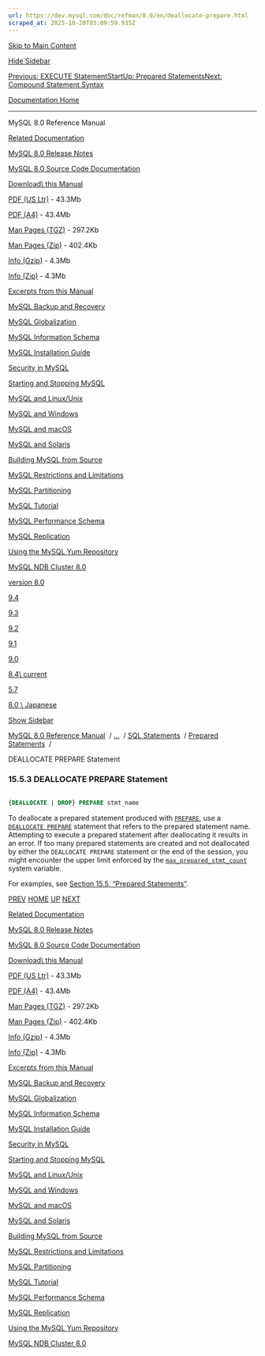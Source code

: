 ```yaml
---
url: https://dev.mysql.com/doc/refman/8.0/en/deallocate-prepare.html
scraped_at: 2025-10-20T03:09:59.935Z
---
```


[Skip to Main Content](https://dev.mysql.com/doc/refman/8.0/en/deallocate-prepare.html#main)

[Hide Sidebar](https://dev.mysql.com/doc/refman/8.0/en/deallocate-prepare.html "Hide Sidebar")

[Previous: EXECUTE Statement](https://dev.mysql.com/doc/refman/8.0/en/execute.html "Previous: EXECUTE Statement")[Start](https://dev.mysql.com/doc/refman/8.0/en/index.html "Start")[Up: Prepared Statements](https://dev.mysql.com/doc/refman/8.0/en/sql-prepared-statements.html "Up: Prepared Statements")[Next: Compound Statement Syntax](https://dev.mysql.com/doc/refman/8.0/en/sql-compound-statements.html "Next: Compound Statement Syntax")

[Documentation Home](https://dev.mysql.com/doc/)

* * *

MySQL 8.0 Reference Manual

[Related Documentation](https://dev.mysql.com/doc/refman/8.0/en/deallocate-prepare.html)

[MySQL 8.0 Release Notes](https://dev.mysql.com/doc/relnotes/mysql/8.0/en/)

[MySQL 8.0 Source Code Documentation](https://dev.mysql.com/doc/dev/mysql-server/latest/)

[Download\\
this Manual](https://dev.mysql.com/doc/refman/8.0/en/deallocate-prepare.html)

[PDF (US Ltr)](https://downloads.mysql.com/docs/refman-8.0-en.pdf)
\- 43.3Mb

[PDF (A4)](https://downloads.mysql.com/docs/refman-8.0-en.a4.pdf)
\- 43.4Mb

[Man Pages (TGZ)](https://downloads.mysql.com/docs/refman-8.0-en.man-gpl.tar.gz)
\- 297.2Kb

[Man Pages (Zip)](https://downloads.mysql.com/docs/refman-8.0-en.man-gpl.zip)
\- 402.4Kb

[Info (Gzip)](https://downloads.mysql.com/docs/mysql-8.0.info.gz)
\- 4.3Mb

[Info (Zip)](https://downloads.mysql.com/docs/mysql-8.0.info.zip)
\- 4.3Mb

[Excerpts from this Manual](https://dev.mysql.com/doc/refman/8.0/en/deallocate-prepare.html)

[MySQL Backup and Recovery](https://dev.mysql.com/doc/mysql-backup-excerpt/8.0/en/)

[MySQL Globalization](https://dev.mysql.com/doc/mysql-g11n-excerpt/8.0/en/)

[MySQL Information Schema](https://dev.mysql.com/doc/mysql-infoschema-excerpt/8.0/en/)

[MySQL Installation Guide](https://dev.mysql.com/doc/mysql-installation-excerpt/8.0/en/)

[Security in MySQL](https://dev.mysql.com/doc/mysql-security-excerpt/8.0/en/)

[Starting and Stopping MySQL](https://dev.mysql.com/doc/mysql-startstop-excerpt/8.0/en/)

[MySQL and Linux/Unix](https://dev.mysql.com/doc/mysql-linuxunix-excerpt/8.0/en/)

[MySQL and Windows](https://dev.mysql.com/doc/mysql-windows-excerpt/8.0/en/)

[MySQL and macOS](https://dev.mysql.com/doc/mysql-macos-excerpt/8.0/en/)

[MySQL and Solaris](https://dev.mysql.com/doc/mysql-solaris-excerpt/8.0/en/)

[Building MySQL from Source](https://dev.mysql.com/doc/mysql-sourcebuild-excerpt/8.0/en/)

[MySQL Restrictions and Limitations](https://dev.mysql.com/doc/mysql-reslimits-excerpt/8.0/en/)

[MySQL Partitioning](https://dev.mysql.com/doc/mysql-partitioning-excerpt/8.0/en/)

[MySQL Tutorial](https://dev.mysql.com/doc/mysql-tutorial-excerpt/8.0/en/)

[MySQL Performance Schema](https://dev.mysql.com/doc/mysql-perfschema-excerpt/8.0/en/)

[MySQL Replication](https://dev.mysql.com/doc/mysql-replication-excerpt/8.0/en/)

[Using the MySQL Yum Repository](https://dev.mysql.com/doc/mysql-repo-excerpt/8.0/en/)

[MySQL NDB Cluster 8.0](https://dev.mysql.com/doc/mysql-cluster-excerpt/8.0/en/)

[version 8.0](https://dev.mysql.com/doc/refman/8.0/en/deallocate-prepare.html)

[9.4](https://dev.mysql.com/doc/refman/9.4/en/deallocate-prepare.html)

[9.3](https://dev.mysql.com/doc/refman/9.3/en/deallocate-prepare.html)

[9.2](https://dev.mysql.com/doc/refman/9.2/en/deallocate-prepare.html)

[9.1](https://dev.mysql.com/doc/refman/9.1/en/deallocate-prepare.html)

[9.0](https://dev.mysql.com/doc/refman/9.0/en/deallocate-prepare.html)

[8.4\\
current](https://dev.mysql.com/doc/refman/8.4/en/deallocate-prepare.html)

[5.7](https://dev.mysql.com/doc/refman/5.7/en/deallocate-prepare.html)

[8.0 \\
Japanese](https://dev.mysql.com/doc/refman/8.0/ja/deallocate-prepare.html)

[Show Sidebar](https://dev.mysql.com/doc/refman/8.0/en/deallocate-prepare.html "Show Sidebar")

[MySQL 8.0 Reference Manual](https://dev.mysql.com/doc/refman/8.0/en/)  /
[...](https://dev.mysql.com/doc/refman/8.0/en/deallocate-prepare.html)  / [SQL Statements](https://dev.mysql.com/doc/refman/8.0/en/sql-statements.html)  /
[Prepared Statements](https://dev.mysql.com/doc/refman/8.0/en/sql-prepared-statements.html)  /

DEALLOCATE PREPARE Statement


### 15.5.3 DEALLOCATE PREPARE Statement

``` sql

{DEALLOCATE | DROP} PREPARE stmt_name
```

To deallocate a prepared statement produced with
[`PREPARE`](https://dev.mysql.com/doc/refman/8.0/en/prepare.html "15.5.1 PREPARE Statement"), use a
[`DEALLOCATE PREPARE`](https://dev.mysql.com/doc/refman/8.0/en/deallocate-prepare.html "15.5.3 DEALLOCATE PREPARE Statement") statement that
refers to the prepared statement name. Attempting to execute a
prepared statement after deallocating it results in an error. If
too many prepared statements are created and not deallocated by
either the `DEALLOCATE PREPARE` statement or the
end of the session, you might encounter the upper limit enforced
by the [`max_prepared_stmt_count`](https://dev.mysql.com/doc/refman/8.0/en/server-system-variables.html#sysvar_max_prepared_stmt_count)
system variable.


For examples, see [Section 15.5, “Prepared Statements”](https://dev.mysql.com/doc/refman/8.0/en/sql-prepared-statements.html "15.5 Prepared Statements").

[PREV](https://dev.mysql.com/doc/refman/8.0/en/execute.html "Previous: EXECUTE Statement") [HOME](https://dev.mysql.com/doc/refman/8.0/en/index.html "Start") [UP](https://dev.mysql.com/doc/refman/8.0/en/sql-prepared-statements.html "Up: Prepared Statements") [NEXT](https://dev.mysql.com/doc/refman/8.0/en/sql-compound-statements.html "Next: Compound Statement Syntax")

[Related Documentation](https://dev.mysql.com/doc/refman/8.0/en/deallocate-prepare.html)

[MySQL 8.0 Release Notes](https://dev.mysql.com/doc/relnotes/mysql/8.0/en/)

[MySQL 8.0 Source Code Documentation](https://dev.mysql.com/doc/dev/mysql-server/latest/)

[Download\\
this Manual](https://dev.mysql.com/doc/refman/8.0/en/deallocate-prepare.html)

[PDF (US Ltr)](https://downloads.mysql.com/docs/refman-8.0-en.pdf)
\- 43.3Mb

[PDF (A4)](https://downloads.mysql.com/docs/refman-8.0-en.a4.pdf)
\- 43.4Mb

[Man Pages (TGZ)](https://downloads.mysql.com/docs/refman-8.0-en.man-gpl.tar.gz)
\- 297.2Kb

[Man Pages (Zip)](https://downloads.mysql.com/docs/refman-8.0-en.man-gpl.zip)
\- 402.4Kb

[Info (Gzip)](https://downloads.mysql.com/docs/mysql-8.0.info.gz)
\- 4.3Mb

[Info (Zip)](https://downloads.mysql.com/docs/mysql-8.0.info.zip)
\- 4.3Mb

[Excerpts from this Manual](https://dev.mysql.com/doc/refman/8.0/en/deallocate-prepare.html)

[MySQL Backup and Recovery](https://dev.mysql.com/doc/mysql-backup-excerpt/8.0/en/)

[MySQL Globalization](https://dev.mysql.com/doc/mysql-g11n-excerpt/8.0/en/)

[MySQL Information Schema](https://dev.mysql.com/doc/mysql-infoschema-excerpt/8.0/en/)

[MySQL Installation Guide](https://dev.mysql.com/doc/mysql-installation-excerpt/8.0/en/)

[Security in MySQL](https://dev.mysql.com/doc/mysql-security-excerpt/8.0/en/)

[Starting and Stopping MySQL](https://dev.mysql.com/doc/mysql-startstop-excerpt/8.0/en/)

[MySQL and Linux/Unix](https://dev.mysql.com/doc/mysql-linuxunix-excerpt/8.0/en/)

[MySQL and Windows](https://dev.mysql.com/doc/mysql-windows-excerpt/8.0/en/)

[MySQL and macOS](https://dev.mysql.com/doc/mysql-macos-excerpt/8.0/en/)

[MySQL and Solaris](https://dev.mysql.com/doc/mysql-solaris-excerpt/8.0/en/)

[Building MySQL from Source](https://dev.mysql.com/doc/mysql-sourcebuild-excerpt/8.0/en/)

[MySQL Restrictions and Limitations](https://dev.mysql.com/doc/mysql-reslimits-excerpt/8.0/en/)

[MySQL Partitioning](https://dev.mysql.com/doc/mysql-partitioning-excerpt/8.0/en/)

[MySQL Tutorial](https://dev.mysql.com/doc/mysql-tutorial-excerpt/8.0/en/)

[MySQL Performance Schema](https://dev.mysql.com/doc/mysql-perfschema-excerpt/8.0/en/)

[MySQL Replication](https://dev.mysql.com/doc/mysql-replication-excerpt/8.0/en/)

[Using the MySQL Yum Repository](https://dev.mysql.com/doc/mysql-repo-excerpt/8.0/en/)

[MySQL NDB Cluster 8.0](https://dev.mysql.com/doc/mysql-cluster-excerpt/8.0/en/)